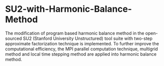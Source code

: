 # SU2-with-Harmonic-Balance-Method
The modification of program based harmonic balance method in the open-sourced SU2 (Stanford University Unstructured) tool suite with two-step approximate factorization technique is implemented. To further improve the computational efficiency, the MPI parallel computation technique, multigrid method and local time stepping method are applied into harmonic balance method.
